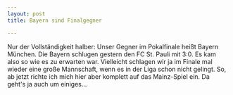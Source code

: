 ```yaml
---
layout: post
title: Bayern sind Finalgegner

---
```


Nur der Vollständigkeit halber: Unser Gegner im Pokalfinale heißt Bayern München. Die Bayern schlugen gestern den FC St. Pauli mit 3:0. Es kam also so wie es zu erwarten war. Vielleicht schlagen wir ja im Finale mal wieder eine große Mannschaft, wenn es in der Liga schon nicht gelingt. So, ab jetzt richte ich mich hier aber komplett auf das Mainz-Spiel ein. Da geht's ja auch um einiges...


